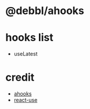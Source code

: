 # @debbl/ahooks

# hooks list

- useLatest

# credit

- [ahooks](https://github.com/alibaba/hooks)
- [react-use](https://github.com/streamich/react-use)

